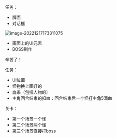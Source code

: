 任务：

- 牌面
- 对话框

![image-20221217173311075](C:\Users\24552\AppData\Roaming\Typora\typora-user-images\image-20221217173311075.png)

- 画面上的UI元素
- BOSS制作

辛苦了！





任务：

- UI位置
- 怪物换上画好的
- 血条（包括人物的）
- 主角回合结束的扣血：回合结束后一个怪打主角5滴血





关卡：

- 第一个场景一个怪
- 第二个场景两个怪
- 第三个场景直接打boss





























